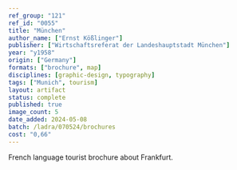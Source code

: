 ```yaml
---
ref_group: "121"
ref_id: "0055"
title: "München"
author_name: ["Ernst Kößlinger"]
publisher: ["Wirtschaftsreferat der Landeshauptstadt München"]
year: "y1958"
origin: ["Germany"]
formats: ["brochure", map]
disciplines: [graphic-design, typography]
tags: ["Munich", tourism]
layout: artifact
status: complete
published: true
image_count: 5
date_added: 2024-05-08
batch: /ladra/070524/brochures
cost: "0,66"
---
```


French language tourist brochure about Frankfurt.
